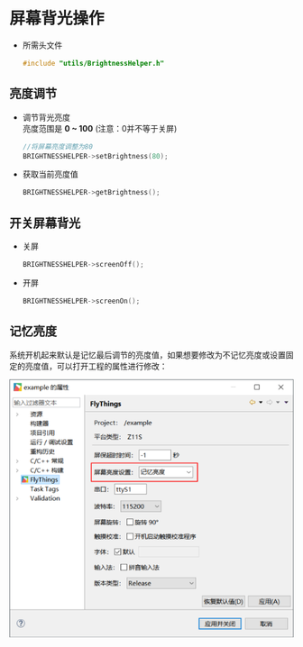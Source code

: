 # 屏幕背光操作
* 所需头文件  
  ```c++
  #include "utils/BrightnessHelper.h"
  ```
  
## 亮度调节
* 调节背光亮度  
  亮度范围是 **0 ~ 100**   (注意：0并不等于关屏)  
     
  ```c++
  //将屏幕亮度调整为80
  BRIGHTNESSHELPER->setBrightness(80);
  ```
* 获取当前亮度值
  ```c++
  BRIGHTNESSHELPER->getBrightness();
  ```
  
## 开关屏幕背光

* 关屏
    ```c++
    BRIGHTNESSHELPER->screenOff();
    ```
* 开屏
    ```c++
    BRIGHTNESSHELPER->screenOn();
    ```

## 记忆亮度
系统开机起来默认是记忆最后调节的亮度值，如果想要修改为不记忆亮度或设置固定的亮度值，可以打开工程的属性进行修改：  

  ![](images/property_brightness.png)